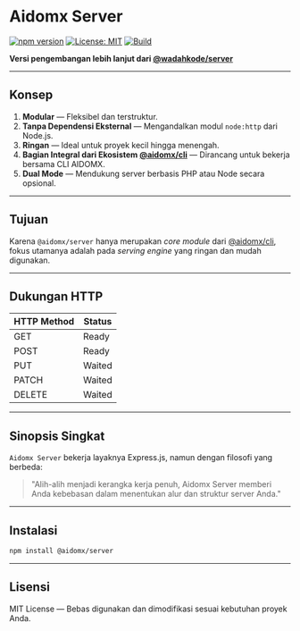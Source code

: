 # Aidomx Server

[![npm version](https://img.shields.io/npm/v/@aidomx/server?color=blue)](https://www.npmjs.com/package/@aidomx/server)
[![License: MIT](https://img.shields.io/badge/License-MIT-yellow.svg)](https://opensource.org/licenses/MIT)
[![Build](https://img.shields.io/badge/status-development-orange)](#)

**Versi pengembangan lebih lanjut dari [@wadahkode/server](https://github.com/wadahkode/server)**

---

## Konsep

1. **Modular** — Fleksibel dan terstruktur.
2. **Tanpa Dependensi Eksternal** — Mengandalkan modul `node:http` dari Node.js.
3. **Ringan** — Ideal untuk proyek kecil hingga menengah.
4. **Bagian Integral dari Ekosistem [@aidomx/cli](https://github.com/aidomx/cli.git)** — Dirancang untuk bekerja bersama CLI AIDOMX.
5. **Dual Mode** — Mendukung server berbasis PHP atau Node secara opsional.

---

## Tujuan

Karena `@aidomx/server` hanya merupakan _core module_ dari [@aidomx/cli](https://github.com/aidomx/cli.git), fokus utamanya adalah pada _serving engine_ yang ringan dan mudah digunakan.

---

## Dukungan HTTP

| HTTP Method | Status |
| ----------- | ------ |
| GET         | Ready  |
| POST        | Ready  |
| PUT         | Waited |
| PATCH       | Waited |
| DELETE      | Waited |

---

## Sinopsis Singkat

`Aidomx Server` bekerja layaknya Express.js, namun dengan filosofi yang berbeda:

> "Alih-alih menjadi kerangka kerja penuh, Aidomx Server memberi Anda kebebasan dalam menentukan alur dan struktur server Anda."

---

## Instalasi

```bash
npm install @aidomx/server
```

---

## Lisensi

MIT License — Bebas digunakan dan dimodifikasi sesuai kebutuhan proyek Anda.
